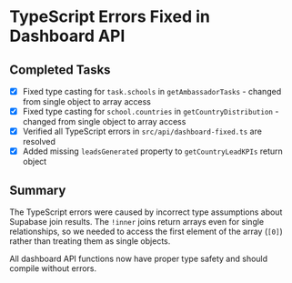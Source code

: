 # TypeScript Errors Fixed in Dashboard API

## Completed Tasks
- [x] Fixed type casting for `task.schools` in `getAmbassadorTasks` - changed from single object to array access
- [x] Fixed type casting for `school.countries` in `getCountryDistribution` - changed from single object to array access
- [x] Verified all TypeScript errors in `src/api/dashboard-fixed.ts` are resolved
- [x] Added missing `leadsGenerated` property to `getCountryLeadKPIs` return object

## Summary
The TypeScript errors were caused by incorrect type assumptions about Supabase join results. The `!inner` joins return arrays even for single relationships, so we needed to access the first element of the array (`[0]`) rather than treating them as single objects.

All dashboard API functions now have proper type safety and should compile without errors.
